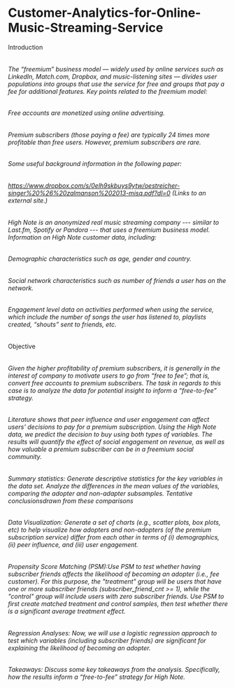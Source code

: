 # Customer-Analytics-for-Online-Music-Streaming-Service
Introduction
###### <h6> The “freemium” business model — widely used by online services such as LinkedIn, Match.com, Dropbox, and music-listening sites — divides user populations into groups that use the service for free and groups that pay a fee for additional features. Key points related to the freemium model: 
###### <h6> Free accounts are monetized using online advertising.
###### <h6> Premium subscribers (those paying a fee) are typically 24 times more profitable than free users. However, premium subscribers are rare.
  
###### <h6> Some useful background information in the following paper:
###### <h6> https://www.dropbox.com/s/0elh9skbuys9ytw/oestreicher-singer%20%26%20zalmanson%202013-misq.pdf?dl=0 (Links to an external site.)

###### <h6> High Note is an anonymized real music streaming company --- similar to Last.fm, Spotify or Pandora --- that uses a freemium business model. Information on High Note customer data, including:  
###### <h6> Demographic characteristics such as age, gender and country.
###### <h6> Social network characteristics such as number of friends a user has on the network.
###### <h6> Engagement level data on activities performed when using the service, which include the number of songs the user has listened to, playlists created, “shouts” sent to friends, etc.

Objective 
###### <h6> Given the higher profitability of premium subscribers, it is generally in the interest of company to motivate users to go from “free to fee”; that is, convert free accounts to premium subscribers. The task in regards to this case is to analyze the data for potential insight to inform a “free-to-fee” strategy. 
###### <h6> Literature shows that peer influence and user engagement can affect users’ decisions to pay for a premium subscription. Using the High Note data, we predict the decision to buy using both types of variables. The results will quantify the effect of social engagement on revenue, as well as how valuable a premium subscriber can be in a freemium social community. 

###### <h6> Summary statistics: Generate descriptive statistics for the key variables in the data set. Analyze the differences in the mean values of the variables, comparing the adopter and non-adapter subsamples. Tentative conclusionsdrawn from these comparisons 
###### <h6> Data Visualization: Generate a set of charts (e.g., scatter plots, box plots, etc) to help visualize how adopters and non-adopters (of the premium subscription service) differ from each other in terms of (i) demographics, (ii) peer influence, and (iii) user engagement.
###### <h6> Propensity Score Matching (PSM):Use PSM to test whether having subscriber friends affects the likelihood of becoming an adopter (i.e., fee customer). For this purpose, the "treatment" group will be users that have one or more subscriber friends (subscriber_friend_cnt >= 1), while the "control" group will include users with zero subscriber friends. Use PSM to first create matched treatment and control samples, then test whether there is a significant average treatment effect. 
###### <h6> Regression Analyses: Now, we will use a logistic regression approach to test which variables (including subscriber friends) are significant for explaining the likelihood of becoming an adopter.
###### <h6> Takeaways: Discuss some key takeaways from the analysis. Specifically, how the results inform a “free-to-fee” strategy for High Note.
